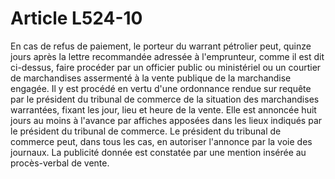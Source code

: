 # Article L524-10

En cas de refus de paiement, le porteur du warrant pétrolier peut, quinze jours après la lettre recommandée adressée à l'emprunteur, comme il est dit ci-dessus, faire procéder par un officier public ou ministériel ou un courtier de marchandises assermenté à la vente publique de la marchandise engagée. Il y est procédé en vertu d'une ordonnance rendue sur requête par le président du tribunal de commerce de la situation des marchandises warrantées, fixant les jour, lieu et heure de la vente. Elle est annoncée huit jours au moins à l'avance par affiches apposées dans les lieux indiqués par le président du tribunal de commerce. Le président du tribunal de commerce peut, dans tous les cas, en autoriser l'annonce par la voie des journaux. La publicité donnée est constatée par une mention insérée au procès-verbal de vente.
